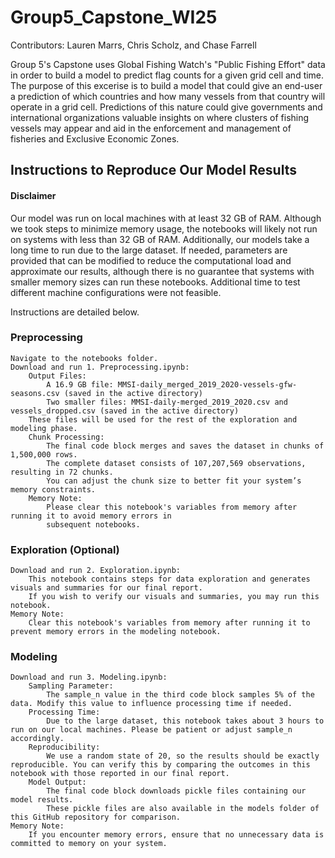 # Group5_Capstone_WI25
Contributors: Lauren Marrs, Chris Scholz, and Chase Farrell

Group 5's Capstone uses Global Fishing Watch's "Public Fishing Effort" data in order to build a model to predict flag counts for a given grid cell and time. The purpose of this excerise is to build a model that could give an end-user a prediction of which countries and how many vessels from that country will operate in a grid cell. Predictions of this nature could give governments and international organizations valuable insights on where clusters of fishing vessels may appear and aid in the enforcement and management of fisheries and Exclusive Economic Zones.

## Instructions to Reproduce Our Model Results

#### Disclaimer
Our model was run on local machines with at least 32 GB of RAM. Although we took steps to minimize memory usage, the notebooks will likely not run on systems with less than 32 GB of RAM. Additionally, our models take a long time to run due to the large dataset. If needed, parameters are provided that can be modified to reduce the computational load and approximate our results, although there is no guarantee that systems with smaller memory sizes can run these notebooks. Additional time to test different machine configurations were not feasible.

Instructions are detailed below.

### Preprocessing

    Navigate to the notebooks folder.
    Download and run 1. Preprocessing.ipynb:
        Output Files:
            A 16.9 GB file: MMSI-daily_merged_2019_2020-vessels-gfw-seasons.csv (saved in the active directory)
            Two smaller files: MMSI-daily-merged_2019_2020.csv and vessels_dropped.csv (saved in the active directory)
        These files will be used for the rest of the exploration and modeling phase.
        Chunk Processing:
            The final code block merges and saves the dataset in chunks of 1,500,000 rows.
            The complete dataset consists of 107,207,569 observations, resulting in 72 chunks.
            You can adjust the chunk size to better fit your system’s memory constraints.
        Memory Note:
            Please clear this notebook's variables from memory after running it to avoid memory errors in 
            subsequent notebooks.
            
### Exploration (Optional)

    Download and run 2. Exploration.ipynb:
        This notebook contains steps for data exploration and generates visuals and summaries for our final report.
        If you wish to verify our visuals and summaries, you may run this notebook.
    Memory Note:
        Clear this notebook's variables from memory after running it to prevent memory errors in the modeling notebook.
   
### Modeling

    Download and run 3. Modeling.ipynb:
        Sampling Parameter:
            The sample_n value in the third code block samples 5% of the data. Modify this value to influence processing time if needed.
        Processing Time:
            Due to the large dataset, this notebook takes about 3 hours to run on our local machines. Please be patient or adjust sample_n accordingly.
        Reproducibility:
            We use a random state of 20, so the results should be exactly reproducible. You can verify this by comparing the outcomes in this notebook with those reported in our final report.
        Model Output:
            The final code block downloads pickle files containing our model results.
            These pickle files are also available in the models folder of this GitHub repository for comparison.
    Memory Note:
        If you encounter memory errors, ensure that no unnecessary data is committed to memory on your system.
